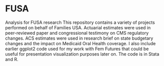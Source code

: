 # FUSA
Analysis for FUSA research
This repository contains a variety of projects performed on behalf of Families USA. Actuarial estimates were used in peer-reviewed paper and congressional testimony on CMS regulatory changes. ACS estimates were used in research brief on state budgetary changes and the impact on Medicaid Oral Health coverage. I also include earlier ggplot2 code used for my work with Fem Futures that could be useful for presentation visualization purposes later on. The code is in Stata and R.

